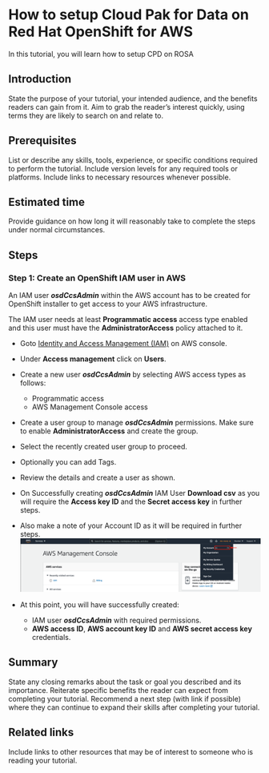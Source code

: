# How to setup Cloud Pak for Data on Red Hat OpenShift for AWS
In this tutorial, you will learn how to setup CPD on ROSA

## Introduction
State the purpose of your tutorial, your intended audience, and the benefits readers can gain from it. Aim to grab the reader’s interest quickly, using terms they are likely to search on and relate to.

## Prerequisites
List or describe any skills, tools, experience, or specific conditions required to perform the tutorial. Include version levels for any required tools or platforms. Include links to necessary resources whenever possible.

## Estimated time
Provide guidance on how long it will reasonably take to complete the steps under normal circumstances.

## Steps
### Step 1: Create an OpenShift IAM user in AWS

An IAM user ***osdCcsAdmin*** within the AWS account has to be created for OpenShift installer to get access to your AWS infrastructure.

The IAM user needs at least **Programmatic access** access type enabled and this user must have the **AdministratorAccess** policy attached to it.

- Goto [Identity and Access Management (IAM)](https://console.aws.amazon.com/iam/home) on AWS console.
- Under **Access management** click on **Users**.

- Create a new user ***osdCcsAdmin*** by selecting AWS access types as follows:
  - Programmatic access
  - AWS Management Console access

- Create a user group to manage ***osdCcsAdmin*** permissions. Make sure to enable **AdministratorAccess** and create the group.

- Select the recently created user group to proceed.

- Optionally you can add Tags.

- Review the details and create a user as shown.

- On Successfully creating ***osdCcsAdmin*** IAM User **Download csv** as you will require the **Access key ID** and the **Secret access key** in further steps.

- Also make a note of your Account ID as it will be required in further steps.
![aws account id](doc/source/images/awsaccountid.png)

- At this point, you will have successfully created: 
  - IAM user ***osdCcsAdmin*** with required permissions.
  - **AWS access ID**, **AWS account key ID** and **AWS secret access key** credentials.
## Summary
State any closing remarks about the task or goal you described and its importance. Reiterate specific benefits the reader can expect from completing your tutorial. Recommend a next step (with link if possible) where they can continue to expand their skills after completing your tutorial.

## Related links
Include links to other resources that may be of interest to someone who is reading your tutorial.
